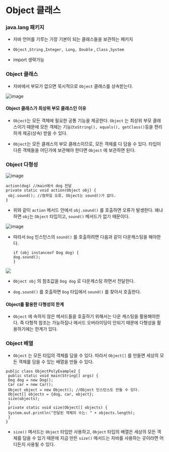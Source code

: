 # Object 클래스

### java.lang 패키지

- 자바 언어를 기루는 가장 기본이 되는 클래스들을 보관하는 패키지

- ```Object``` ,```String``` ,```Integer, Long, Double``` , ```Class``` ,```System```

- import 생략가능

### Object 클래스

- 자바에서 부모가 없으면 묵시적으로 ```Object``` 클래스를 상속받는다.

![image](https://github.com/user-attachments/assets/ff755cb2-6de9-4f9d-9634-34ed95b648f5)

#### Object 클래스가 최상위 부모 클래스인 이유

- ```Object```는 모든 객체에 필요한 공통 기능을 제공한다. ```Object``` 는 최상위 부모 클래스이기 때문에 모든 객체는 기능(```toString(), equals(), getClass()```등을 편리하게 제공(상속) 받을 수 있다.

- ```Object```는 모든 클래스의 부모 클래스이므로, 모든 객체를 다 담을 수 있다. 타입이 다른 객체들을 어딘가에 보관해야 한다면 ```Object``` 에 보관하면 된다.

### Object 다형성

![image](https://github.com/user-attachments/assets/50223d73-1c26-47f2-a92c-0f28272f9223)

```
action(dog) //main에서 dog 전달
private static void action(Object obj) {
 obj.sound(); //컴파일 오류, Object는 sound()가 없다.
}
```

- 위와 같이 ```action``` 메서드 안에서 ```obj.sound()``` 를 호출하면 오류가 발생한다. 왜냐하면 ```obj```는 ```Object``` 타입이고, ```sound()``` 메서드가 없기 때문이다.

![image](https://github.com/user-attachments/assets/48a4b40f-94fd-4524-b6fe-749613e2fdfb)

- 따라서 ```Dog``` 인스턴스의 ```sound()``` 를 호출하려면 다음과 같이 다운캐스팅을 해야한다.
  
  ```
  if (obj instanceof Dog dog) {
  dog.sound();
  }
  ```

![](C:\Users\SSAFY\AppData\Roaming\marktext\images\2024-11-04-11-38-03-image.png)

- ```Object obj``` 의 참조값을 ```Dog dog``` 로 다운캐스팅 하면서 전달한다.

- ```dog.sound()``` 를 호출하면 ```Dog``` 타입에서 ```sound()``` 를 찾아서 호출한다.

#### Object를 활용한 다형성의 한계

- ```Object``` 에 속하지 않은 메서드들을 호출하기 위해서는 다운 캐스팅을 활용해야한다. 즉 다형적 참조는 가능하짐나 메서드 오버라이딩이 안되기 때문에 다형성을 활용하기에는 한계가 있다.



### Object 배열

- ```Object``` 는 모든 타입의 객체를 담을 수 있다. 따라서 ```Object[]``` 를 만들면 세상의 모든 객체를 담을 수 있는 배열을 만들 수 있다. 

```
public class ObjectPolyExample2 {
 public static void main(String[] args) {
 Dog dog = new Dog();
 Car car = new Car();
 Object object = new Object(); //Object 인스턴스도 만들 수 있다.
 Object[] objects = {dog, car, object};
 size(objects);
 }
 private static void size(Object[] objects) {
 System.out.println("전달된 객체의 수는: " + objects.length);
 }
}
```

- ```size()``` 메서드는 ```Object``` 타입만 사용하고, ```Object``` 타입의 배열은 세상의 모든 객체를 담을 수 있기 때문에 지금 만든 ```size()``` 메서드는 자바를 사용하는 곳이라면 어디든지 사용될 수 있다.
  
  ```
